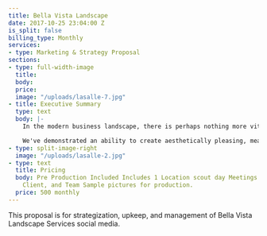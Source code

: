 ```yaml
---
title: Bella Vista Landscape
date: 2017-10-25 23:04:00 Z
is_split: false
billing_type: Monthly
services:
- type: Marketing & Strategy Proposal
sections:
- type: full-width-image
  title: 
  body: 
  price: 
  image: "/uploads/lasalle-7.jpg"
- title: Executive Summary
  type: text
  body: |-
    In the modern business landscape, there is perhaps nothing more vital to the continued success and growth of a company than social media. Across all sectors of business, companies with a strong social media presence are able to continuously and consistently connect with their clients, leading to strong interpersonal relationships, and continued trust predicated on the personal touch and humanity you can demonstrate through social media. As of 2017, Facebook has over 2 billion active monthly users, Twitter has over 300 million active monthly users, and Instagram has 600 million monthly active users, and more importantly within the construction sector, LinkedIn has 450 million active monthly users.

    We've demonstrated an ability to create aesthetically pleasing, meaningful content through our work photographing LaSalle & Montessa in Rocklin, CA.
- type: split-image-right
  image: "/uploads/lasalle-2.jpg"
- type: text
  title: Pricing
  body: Pre Production Included Includes 1 Location scout day Meetings with Jesse,
    Client, and Team Sample pictures for production.
  price: 500 monthly
---
```


This proposal is for strategization, upkeep, and management of Bella Vista Landscape Services social media. 
